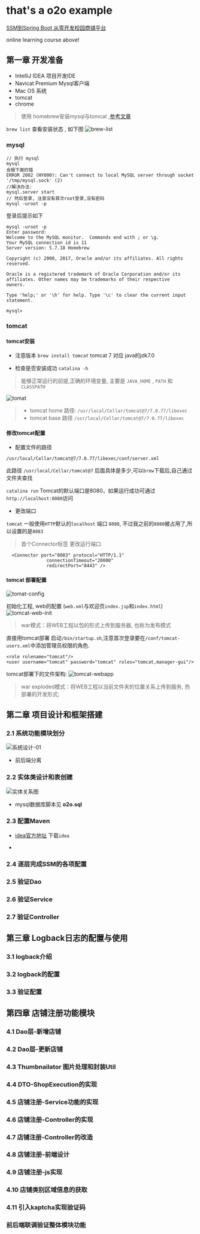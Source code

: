 # that's a o2o example

[SSM到Spring Boot 从零开发校园商铺平台](https://coding.imooc.com/learn/list/144.html)

online learning course above!

## 第一章 开发准备

* IntelliJ IDEA 项目开发IDE
* Navicat Premium Mysql客户端
* Mac OS 系统
* tomcat
* chrome 

> 使用 homebrew安装mysql与tomcat ,[参考文章](http://manajay.com/2017/01/homebrew-clean-install/)

`brew list` 查看安装状态 , 如下图
![brew-list](/image/brew-list.png)


### mysql 


```
// 执行 mysql
mysql
会报下面的错
ERROR 2002 (HY000): Can't connect to local MySQL server through socket '/tmp/mysql.sock' (2)
//解决办法: 
mysql.server start
// 然后登录, 注意没有首次root登录,没有密码 
mysql -uroot -p
```
登录后提示如下
```
mysql -uroot -p
Enter password:
Welcome to the MySQL monitor.  Commands end with ; or \g.
Your MySQL connection id is 11
Server version: 5.7.18 Homebrew

Copyright (c) 2000, 2017, Oracle and/or its affiliates. All rights reserved.

Oracle is a registered trademark of Oracle Corporation and/or its
affiliates. Other names may be trademarks of their respective
owners.

Type 'help;' or '\h' for help. Type '\c' to clear the current input statement.

mysql>
```


### tomcat

#### tomcat安装
* 注意版本 `brew install tomcat` tomcat 7 对应 java的jdk7.0
 
* 检查是否安装成功
`catalina -h`
> 能够正常运行的前提,正确的环境变量, 主要是 `JAVA_HOME` , `PATH` 和`CLASSPATH`

![tomat](/image/tomcat-01.png)

> * tomcat home 路径:  ```/usr/local/Cellar/tomcat@7/7.0.77/libexec``` 
> * tomcat base 路径   ```/usr/local/Cellar/tomcat@7/7.0.77/libexec```

#### 修改tomcat配置

* 配置文件的路径 

`/usr/local/Cellar/tomcat@7/7.0.77/libexec/conf/server.xml`

此路径 `/usr/local/Cellar/tomcat@7` 后面具体是多少,可以`brew`下载后,自己通过文件夹查找

`catalina run`
Tomcat的默认端口是8080，如果运行成功可通过`http://localhost:8080`访问

* 更改端口

`tomcat` 一般使用`HTTP`默认的`localhost` 端口 `8080`, 不过我之前的`8080`被占用了,所以设置的是`8083`

> 首个Connector标签 更改运行端口
```
  <Connector port="8083" protocol="HTTP/1.1"
               connectionTimeout="20000"
               redirectPort="8443" />
```

#### tomcat 部署配置

![tomat-config](/image/tomcat-02.png)

初始化工程, web的配置 (`web.xml`与欢迎页`index.jsp`和`index.html`)
![tomcat-web-init](/image/tomcat-web-01.jpg)

> war模式：将WEB工程以包的形式上传到服务器, 也称为发布模式

直接用tomcat部署 启动`/bin/startup.sh`,注意首次登录要在`/conf/tomcat-users.xml`中添加管理员权限的角色. 

```
<role rolename="tomcat"/>
<user username="tomcat" password="tomcat" roles="tomcat,manager-gui"/>
 ```

tomcat部署下的文件架构: 
![tomcat-webapp](/image/tomcat-web-02.png)

> war exploded模式：将WEB工程以当前文件夹的位置关系上传到服务, 热部署的开发形式;


## 第二章 项目设计和框架搭建

### 2.1 系统功能模块划分

![系统设计-01](/image/system-design-01.png)

* 前后端分离

### 2.2 实体类设计和表创建

![实体关系图](/image/do-relation.png)

* mysql数据库脚本见 **o2o.sql**


### 2.3 配置Maven

* [idea官方地址](https://link.jianshu.com/?t=https://www.jetbrains.com/idea/download/) 下载`idea`

* 

### 2.4 逐层完成SSM的各项配置

### 2.5 验证Dao

### 2.6 验证Service

### 2.7 验证Controller

## 第三章 Logback日志的配置与使用

### 3.1 logback介绍

### 3.2 logback的配置

### 3.3 验证配置

## 第四章 店铺注册功能模块

### 4.1 Dao层-新增店铺

### 4.2 Dao层-更新店铺

### 4.3 Thumbnailator 图片处理和封装Util

### 4.4 DTO-ShopExecution的实现

### 4.5 店铺注册-Service功能的实现

### 4.6 店铺注册-Controller的实现

### 4.7 店铺注册-Controller的改造

### 4.8 店铺注册-前端设计

### 4.9 店铺注册-js实现

### 4.10 店铺类别区域信息的获取

### 4.11 引入kaptcha实现验证码

### 前后端联调验证整体模块功能


